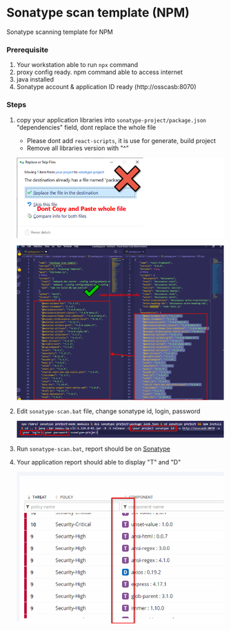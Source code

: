 # Sonatype scan template (NPM)
Sonatype scanning template for NPM

### Prerequisite

1. Your workstation able to run `npx` command
2. proxy config ready. npm command able to access internet
3. java installed
4. Sonatype account & application ID ready (http://osscasb:8070)

### Steps

1. copy your application libraries into `sonatype-project/package.json` "dependencies" field, dont replace the whole file

   - Please dont add `react-scripts`, it is use for generate, build project
   - Remove all libraries version with "^"

   ![image-20211112152948712](image-20211112152948712.png)

   ![image-20211112153456963](image-20211112153456963.png)

2. Edit `sonatype-scan.bat` file, change sonatype id, login, password

   ![image-20211112153720592](image-20211112153720592.png)

3. Run `sonatype-scan.bat`, report should be on [Sonatype](http://osscasb:8070)

4. Your application report should able to display "T" and "D"

   ![image-20211112154614804](image-20211112154614804.png)
